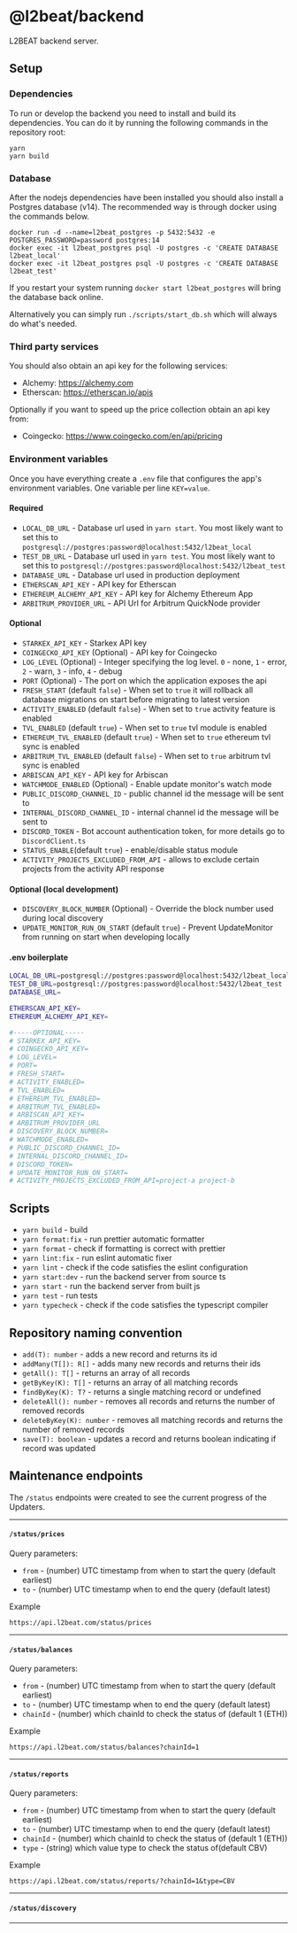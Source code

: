 # @l2beat/backend

L2BEAT backend server.

## Setup

### Dependencies

To run or develop the backend you need to install and build its dependencies. You can do it by running the following commands in the repository root:

```
yarn
yarn build
```

### Database

After the nodejs dependencies have been installed you should also install a Postgres database (v14). The recommended way is through docker using the commands below.

```
docker run -d --name=l2beat_postgres -p 5432:5432 -e POSTGRES_PASSWORD=password postgres:14
docker exec -it l2beat_postgres psql -U postgres -c 'CREATE DATABASE l2beat_local'
docker exec -it l2beat_postgres psql -U postgres -c 'CREATE DATABASE l2beat_test'
```

If you restart your system running `docker start l2beat_postgres` will bring the database back online.

Alternatively you can simply run `./scripts/start_db.sh` which will always do what's needed.

### Third party services

You should also obtain an api key for the following services:

- Alchemy: <https://alchemy.com>
- Etherscan: <https://etherscan.io/apis>

Optionally if you want to speed up the price collection obtain an api key from:

- Coingecko: <https://www.coingecko.com/en/api/pricing>

### Environment variables

Once you have everything create a `.env` file that configures the app's
environment variables. One variable per line `KEY=value`.

#### Required

- `LOCAL_DB_URL` - Database url used in `yarn start`. You most likely want to set this to `postgresql://postgres:password@localhost:5432/l2beat_local`
- `TEST_DB_URL` - Database url used in `yarn test`. You most likely want to set this to `postgresql://postgres:password@localhost:5432/l2beat_test`
- `DATABASE_URL` - Database url used in production deployment
- `ETHERSCAN_API_KEY` - API key for Etherscan
- `ETHEREUM_ALCHEMY_API_KEY` - API key for Alchemy Ethereum App
- `ARBITRUM_PROVIDER_URL` - API Url for Arbitrum QuickNode provider

#### Optional

- `STARKEX_API_KEY` - Starkex API key
- `COINGECKO_API_KEY` (Optional) - API key for Coingecko
- `LOG_LEVEL` (Optional) - Integer specifying the log level. `0` - none, `1` - error, `2` - warn, `3` - info, `4` - debug
- `PORT` (Optional) - The port on which the application exposes the api
- `FRESH_START` (default `false`) - When set to `true` it will rollback all database migrations on start before migrating to latest version
- `ACTIVITY_ENABLED` (default `false`) - When set to `true` activity feature is enabled
- `TVL_ENABLED` (default `true`) - When set to `true` tvl module is enabled
- `ETHEREUM_TVL_ENABLED` (default `true`) - When set to `true` ethereum tvl sync is enabled
- `ARBITRUM_TVL_ENABLED` (default `false`) - When set to `true` arbitrum tvl sync is enabled
- `ARBISCAN_API_KEY` - API key for Arbiscan
- `WATCHMODE_ENABLED` (Optional) - Enable update monitor's watch mode
- `PUBLIC_DISCORD_CHANNEL_ID` - public channel id the message will be sent to
- `INTERNAL_DISCORD_CHANNEL_ID` - internal channel id the message will be sent to
- `DISCORD_TOKEN` - Bot account authentication token, for more details go to `DiscordClient.ts`
- `STATUS_ENABLE`(default `true`) - enable/disable status module
- `ACTIVITY_PROJECTS_EXCLUDED_FROM_API` - allows to exclude certain projects from the activity API response

#### Optional (local development)

- `DISCOVERY_BLOCK_NUMBER` (Optional) - Override the block number used during local discovery
- `UPDATE_MONITOR_RUN_ON_START` (default `true`) - Prevent UpdateMonitor from running on start when developing locally

#### .env boilerplate

```bash
LOCAL_DB_URL=postgresql://postgres:password@localhost:5432/l2beat_local
TEST_DB_URL=postgresql://postgres:password@localhost:5432/l2beat_test
DATABASE_URL=

ETHERSCAN_API_KEY=
ETHEREUM_ALCHEMY_API_KEY=

#-----OPTIONAL-----
# STARKEX_API_KEY=
# COINGECKO_API_KEY=
# LOG_LEVEL=
# PORT=
# FRESH_START=
# ACTIVITY_ENABLED=
# TVL_ENABLED=
# ETHEREUM_TVL_ENABLED=
# ARBITRUM_TVL_ENABLED=
# ARBISCAN_API_KEY=
# ARBITRUM_PROVIDER_URL
# DISCOVERY_BLOCK_NUMBER=
# WATCHMODE_ENABLED=
# PUBLIC_DISCORD_CHANNEL_ID=
# INTERNAL_DISCORD_CHANNEL_ID=
# DISCORD_TOKEN=
# UPDATE_MONITOR_RUN_ON_START=
# ACTIVITY_PROJECTS_EXCLUDED_FROM_API=project-a project-b
```

## Scripts

- `yarn build` - build
- `yarn format:fix` - run prettier automatic formatter
- `yarn format` - check if formatting is correct with prettier
- `yarn lint:fix` - run eslint automatic fixer
- `yarn lint` - check if the code satisfies the eslint configuration
- `yarn start:dev` - run the backend server from source ts
- `yarn start` - run the backend server from built js
- `yarn test` - run tests
- `yarn typecheck` - check if the code satisfies the typescript compiler

## Repository naming convention

- `add(T): number` - adds a new record and returns its id
- `addMany(T[]): R[]` - adds many new records and returns their ids
- `getAll(): T[]` - returns an array of all records
- `getByKey(K): T[]` - returns an array of all matching records
- `findByKey(K): T?` - returns a single matching record or undefined
- `deleteAll(): number` - removes all records and returns the number of removed records
- `deleteByKey(K): number` - removes all matching records and returns the number of removed records
- `save(T): boolean` - updates a record and returns boolean indicating if record was updated

## Maintenance endpoints

The `/status` endpoints were created to see the current progress of the Updaters.

---

#### `/status/prices`

Query parameters:

- `from` - (number) UTC timestamp from when to start the query (default earliest)
- `to` - (number) UTC timestamp when to end the query (default latest)

Example

```
https://api.l2beat.com/status/prices
```

---

#### `/status/balances`

Query parameters:

- `from` - (number) UTC timestamp from when to start the query (default earliest)
- `to` - (number) UTC timestamp when to end the query (default latest)
- `chainId` - (number) which chainId to check the status of (default 1 (ETH))

Example

```
https://api.l2beat.com/status/balances?chainId=1
```

---

#### `/status/reports`

Query parameters:

- `from` - (number) UTC timestamp from when to start the query (default earliest)
- `to` - (number) UTC timestamp when to end the query (default latest)
- `chainId` - (number) which chainId to check the status of (default 1 (ETH))
- `type` - (string) which value type to check the status of(default CBV)

Example

```
https://api.l2beat.com/status/reports/?chainId=1&type=CBV
```

---

#### `/status/discovery`

---
